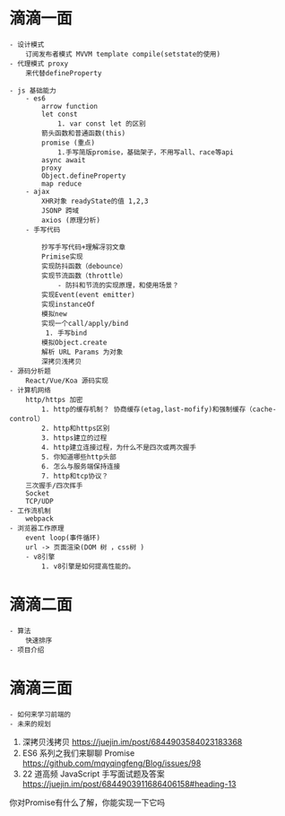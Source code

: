 
# 滴滴一面
    - 设计模式
        订阅发布者模式 MVVM template compile(setstate的使用)
    - 代理模式 proxy 
        来代替defineProperty
    
    - js 基础能力
        - es6 
            arrow function
            let const 
                1. var const let 的区别
            箭头函数和普通函数(this) 
            promise (重点)
                1.手写简版promise，基础架子，不用写all、race等api
            async await
            proxy
            Object.defineProperty
            map reduce
        - ajax
            XHR对象 readyState的值 1,2,3
            JSONP 跨域
            axios (原理分析) 
        - 手写代码

            抄写手写代码+理解冴羽文章
            Primise实现
            实现防抖函数（debounce）
            实现节流函数（throttle）
                - 防抖和节流的实现原理，和使用场景？
            实现Event(event emitter)
            实现instanceOf
            模拟new
            实现一个call/apply/bind
             1. 手写bind
            模拟Object.create
            解析 URL Params 为对象
            深拷贝浅拷贝
    - 源码分析题
        React/Vue/Koa 源码实现
    - 计算机网络
        http/https 加密
            1. http的缓存机制？ 协商缓存(etag,last-mofify)和强制缓存（cache-control）
            2. http和https区别
            3. https建立的过程
            4. http建立连接过程，为什么不是四次或两次握手
            5. 你知道哪些http头部
            6. 怎么与服务端保持连接
            7. http和tcp协议？
        三次握手/四次挥手
        Socket
        TCP/UDP
    - 工作流机制
        webpack
    - 浏览器工作原理
        event loop(事件循环)
        url -> 页面渲染(DOM 树 ，css树 )
        - v8引擎
            1. v8引擎是如何提高性能的。


# 滴滴二面
    - 算法
        快速排序
    - 项目介绍

# 滴滴三面
    - 如何来学习前端的
    - 未来的规划

1. 深拷贝浅拷贝 
    https://juejin.im/post/6844903584023183368
2. ES6 系列之我们来聊聊 Promise
    https://github.com/mqyqingfeng/Blog/issues/98
3. 22 道高频 JavaScript 手写面试题及答案
    https://juejin.im/post/6844903911686406158#heading-13

你对Promise有什么了解，你能实现一下它吗
